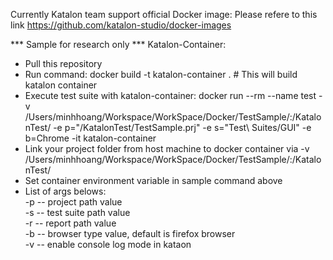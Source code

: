 Currently Katalon team support official Docker image:
Please refere to this link https://github.com/katalon-studio/docker-images





*** Sample for research only ***
Katalon-Container:
- Pull this repository
- Run command: docker build -t katalon-container . # This will build katalon container
- Execute test suite with katalon-container: docker run --rm --name test -v /Users/minhhoang/Workspace/WorkSpace/Docker/TestSample/:/KatalonTest/ -e p="/KatalonTest/TestSample.prj" -e s="Test\ Suites/GUI" -e b=Chrome -it katalon-container 
- Link your project folder from host machine to docker container via -v /Users/minhhoang/Workspace/WorkSpace/Docker/TestSample/:/KatalonTest/
- Set container environment variable in sample command above
- List of args belows:  
 -p -- project path value   
 -s -- test suite path value   
 -r -- report path value   
 -b -- browser type value, default is firefox browser   
 -v -- enable console log mode in kataon 
